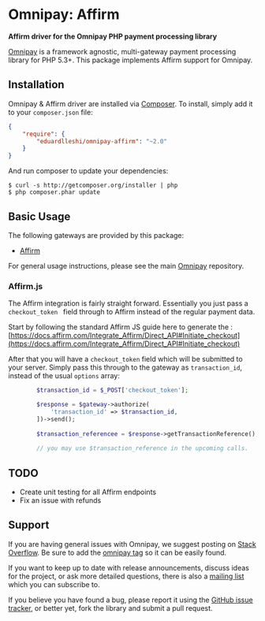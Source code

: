 # Omnipay: Affirm

**Affirm driver for the Omnipay PHP payment processing library**

[Omnipay](https://github.com/thephpleague/omnipay) is a framework agnostic, multi-gateway payment
processing library for PHP 5.3+. This package implements Affirm support for Omnipay.

## Installation

Omnipay & Affirm driver are installed via [Composer](http://getcomposer.org/). To install, simply add it
to your `composer.json` file:

```json
{
    "require": {
        "eduardlleshi/omnipay-affirm": "~2.0"
    }
}
```

And run composer to update your dependencies:

    $ curl -s http://getcomposer.org/installer | php
    $ php composer.phar update

## Basic Usage

The following gateways are provided by this package:

* [Affirm](https://affirm.com/)

For general usage instructions, please see the main [Omnipay](https://github.com/thephpleague/omnipay)
repository.

### Affirm.js

The Affirm integration is fairly straight forward. Essentially you just pass
a `checkout_token ` field through to Affirm instead of the regular payment data.

Start by following the standard Affirm JS guide here to generate the :
[https://docs.affirm.com/Integrate_Affirm/Direct_API#Initiate_checkout](https://docs.affirm.com/Integrate_Affirm/Direct_API#Initiate_checkout)

After that you will have a `checkout_token` field which will be submitted to your server.
Simply pass this through to the gateway as `transaction_id`, instead of the usual `options` array:

```php
        $transaction_id = $_POST['checkout_token'];

        $response = $gateway->authorize(
            'transaction_id' => $transaction_id,
        ])->send();
        
        $transaction_referencee = $response->getTransactionReference();
        
        // you may use $transaction_reference in the upcoming calls.
```

## TODO
- Create unit testing for all Affirm endpoints
- Fix an issue with refunds

## Support

If you are having general issues with Omnipay, we suggest posting on
[Stack Overflow](http://stackoverflow.com/). Be sure to add the
[omnipay tag](http://stackoverflow.com/questions/tagged/omnipay) so it can be easily found.

If you want to keep up to date with release announcements, discuss ideas for the project,
or ask more detailed questions, there is also a [mailing list](https://groups.google.com/forum/#!forum/omnipay) which
you can subscribe to.

If you believe you have found a bug, please report it using the [GitHub issue tracker](https://github.com/eduardlleshi/omnipay-affirm/issues),
or better yet, fork the library and submit a pull request.
